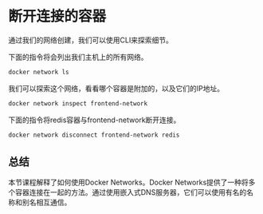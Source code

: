 # 断开连接的容器
通过我们的网络创建，我们可以使用CLI来探索细节。

下面的指令将会列出我们主机上的所有网络。

```bash
docker network ls
```

我们可以探索这个网络，看看哪个容器是附加的，以及它们的IP地址。
```bash
docker network inspect frontend-network
```
下面的指令将redis容器与frontend-network断开连接。
```bash
docker network disconnect frontend-network redis
```

## 总结
本节课程解释了如何使用Docker Networks。Docker Networks提供了一种将多个容器连接在一起的方法。通过使用嵌入式DNS服务器，它们可以使用有名的名称和别名相互通信。
